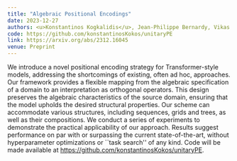 ```yaml
---
title: "Algebraic Positional Encodings"
date: 2023-12-27
authors: <u>Konstantinos Kogkalidis</u>, Jean-Philippe Bernardy, Vikas Garg
code: https://github.com/konstantinosKokos/unitaryPE
link: https://arxiv.org/abs/2312.16045
venue: Preprint
---
```


We introduce a novel positional encoding strategy for Transformer-style models, addressing the shortcomings of existing, often ad hoc, approaches. Our framework provides a flexible mapping from the algebraic specification of a domain to an interpretation as orthogonal operators. This design preserves the algebraic characteristics of the source domain, ensuring that the model upholds the desired structural properties. Our scheme can accommodate various structures, including sequences, grids and trees, as well as their compositions. We conduct a series of experiments to demonstrate the practical applicability of our approach. Results suggest performance on par with or surpassing the current state-of-the-art, without hyperparameter optimizations or ``task search'' of any kind. Code will be made available at https://github.com/konstantinosKokos/unitaryPE.